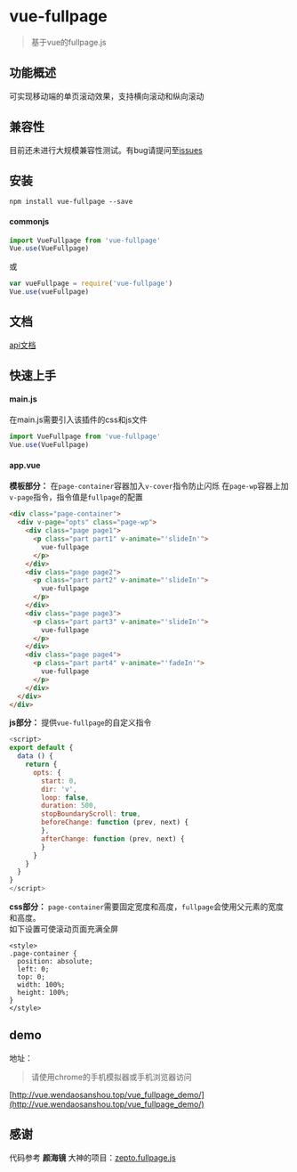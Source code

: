 # vue-fullpage

> 基于vue的fullpage.js

## 功能概述
可实现移动端的单页滚动效果，支持横向滚动和纵向滚动

## 兼容性
目前还未进行大规模兼容性测试。有bug请提问至[issues](https://github.com/wendaosanshou/vue-fullpage/issues)

## 安装

```
npm install vue-fullpage --save
```
#### commonjs

```js
import VueFullpage from 'vue-fullpage'
Vue.use(VueFullpage)
```
或
```js
var vueFullpage = require('vue-fullpage')
Vue.use(vueFullpage)
```

## 文档
[api文档](https://github.com/wendaosanshou/vue-fullpage/blob/master/doc/api.md)


## 快速上手

#### main.js
在main.js需要引入该插件的css和js文件
```js
import VueFullpage from 'vue-fullpage'
Vue.use(VueFullpage)
```

#### app.vue

**模板部分：**
在``page-container``容器加入``v-cover``指令防止闪烁
在``page-wp``容器上加``v-page``指令，指令值是``fullpage``的配置
```html
<div class="page-container">
  <div v-page="opts" class="page-wp">
    <div class="page page1">
      <p class="part part1" v-animate="'slideIn'">
        vue-fullpage
      </p>
    </div>
    <div class="page page2">
      <p class="part part2" v-animate="'slideIn'">
        vue-fullpage
      </p>
    </div>
    <div class="page page3">
      <p class="part part3" v-animate="'slideIn'">
        vue-fullpage
      </p>
    </div>
    <div class="page page4">
      <p class="part part4" v-animate="'fadeIn'">
        vue-fullpage
      </p>
    </div>
  </div>
</div>
```
**js部分：**
提供``vue-fullpage``的自定义指令  
```js
<script>
export default {
  data () {
    return {
      opts: {
        start: 0,
        dir: 'v',
        loop: false,
        duration: 500,
        stopBoundaryScroll: true,
        beforeChange: function (prev, next) {
        },
        afterChange: function (prev, next) {
        }
      }
    }
  }
}
</script>
```
**css部分：**
``page-container``需要固定宽度和高度，``fullpage``会使用父元素的宽度和高度。  
如下设置可使滚动页面充满全屏
```
<style>
.page-container {
  position: absolute;
  left: 0;
  top: 0;
  width: 100%;
  height: 100%;
}
</style>
```
## demo

地址：
> 请使用chrome的手机模拟器或手机浏览器访问

[http://vue.wendaosanshou.top/vue_fullpage_demo/](http://vue.wendaosanshou.top/vue_fullpage_demo/)

## 感谢
代码参考 **颜海镜** 大神的项目：[zepto.fullpage.js](https://github.com/yanhaijing/zepto.fullpage)
